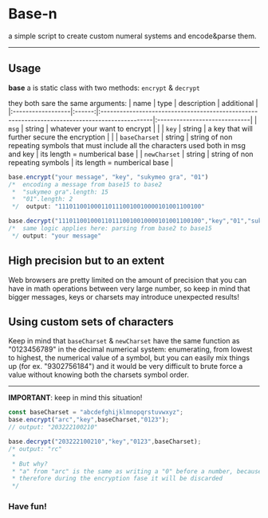 # Base-n
a simple script to create custom numeral systems and encode&amp;parse them.

---

## Usage
**base** a is static class with two methods: ```encrypt``` & ```decrypt```

they both sare the same arguments:
| name              |  type  | description                                                                                   | additional                   |
|:------------------|:------:|:----------------------------------------------------------------------------------------------|:-----------------------------|
| ```msg```         | string | whatever your want to encrypt                                                                 |                              |
| ```key```         | string | a key that will further secure the encryption                                                 |                              |
| ```baseCharset``` | string | string of non repeating symbols that must include all the characters used both in msg and key | its length = numberical base |
| ```newCharset```  | string | string of non repeating symbols                                                               | its length = numberical base |

```js
base.encrypt("your message", "key", "sukymeo gra", "01")
/*  encoding a message from base15 to base2
 *  "sukymeo gra".length: 15
 *  "01".length: 2
 */  output: "1110110010001101110010010000101001100100"

base.decrypt("1110110010001101110010010000101001100100","key","01","sukymeo gra");
/*  same logic applies here: parsing from base2 to base15
 */ output: "your message"
```



## High precision but to an extent
Web browsers are pretty limited on the amount of precision that you can have in math operations between very large number, so keep in mind that bigger messages, keys or charsets may introduce unexpected results!

## Using custom sets of characters
Keep in mind that ```baseCharset``` & ```newCharset``` have the same function as "0123456789" in the decimal numerical system: enumerating, from lowest to highest, the numerical value of a symbol, but you can easily mix things up (for ex. "9302756184") and it would be very difficult to brute force a value without knowing both the charsets symbol order.

---

**IMPORTANT**: keep in mind this situation!
```js
const baseCharset = "abcdefghijklmnopqrstuvwxyz";
base.encrypt("arc","key",baseCharset,"0123");
// output: "203222100210"

base.decrypt("203222100210","key","0123",baseCharset);
/* output: "rc"
 *
 * But why?
 * "a" from "arc" is the same as writing a "0" before a number, because in our baseCharset it's actually the first symbol
 * therefore during the encryption fase it will be discarded
 */
```

### Have fun!
